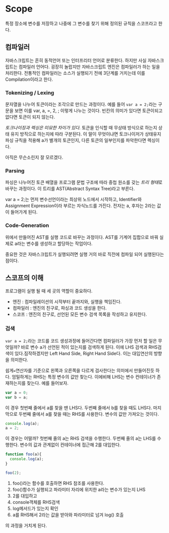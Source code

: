 # Scope



특정 장소에 변수를 저장하고 나중에 그 변수를 찾기 위해 정의된 규칙을 스코프라고 한다.

## 컴파일러

자바스크립트는 흔히 동적언어 또는 인터프리터 언어로 분류한다. 하지만 사실 자바스크립트는 컴파일러 언어다. 굉장히 놀랍지만 자바스크립트 엔진은 컴파일러가 하는 일을 처리한다. 전통적인 컴파일러는 소스가 실행되기 전에 3단계를 거치는데 이를 Compilation이라고 한다.

### Tokenizing / Lexing

문자열을 나누어 토큰이라는 조각으로 만드는 과정이다. 예를 들어 `var a = 2;`라는 구문을 보면 이를 var, a, =, 2, ; 이렇게 나누는 것이다. 빈칸의 의미가 있다면 토큰이되고 없다면 토큰이 되지 않는다.

*토크나이징과 렉싱은 미묘한 차이가 있다.* 토큰을 인식할 때 무상태 방식으로 하는지 상태 유지 방직으로 하는지에 따라 구분된다. 이 말이 무엇이냐면 토크나이저가 상태유지파싱 규칙을 적용해 a가 별개의 토큰인지, 다른 토큰의 일부인지를 파악한다면 렉싱이다.

아직은 무슨소린지 잘 모르겠다.

### Parsing

파싱은 나누어진 토큰 배열을 프로그램 문법 구조에 따라 중첩 원소를 갖는 *트리 형태*로 바꾸는 과정이다. 이 트리를 AST(Abstract Syntax Tree)라고 부른다. 

var a = 2;는 먼저 변수선언이라는 최상위 노드에서 시작하고, Identifier와 Assignment Expression이라 부르는 자식노드를 가진다. 전자는 a, 후자는 2라는 값이 들어가게 된다.

### Code-Generation

위에서 만들어진 AST를 실행 코드로 바꾸는 과정이다. AST를 기계어 집합으로 바꿔 실제로 a라는 변수를 생성하고 할당하는 작업이다.

중요한 것은 자바스크립트가 실행되려면 실행 거의 바로 직전에 컴파일 되어 실행된다는 점이다.

## 스코프의 이해

프로그램이 실행 될 때 세 곳의 역할이 중요하다.

* 엔진 : 컴파일레이션의 시작부터 끝까지와, 실행을 책임진다.
* 컴파일러 : 엔진의 친구로, 파싱과 코드 생성을 한다.
* 스코프 : 엔진의 친구로, 선언된 모든 변수 검색 목록을 작성하고 유지한다.

### 검색

`var a = 2;`라는 코드를 코드 생성과정에 들어간다면 컴파일러가 가장 먼저 할 일은 무엇일까? 바로 변수 a가 선언된 적이 있는지를 검색하게 된다. 이에 LHS 검색과 RHS검색이 있다.짐작하겠지만 Left Hand Side, Right Hand Side다. 이는 대입연산의 방향을 의미한다.

쉽게`=`연산자를 기준으로 왼쪽과 오른쪽을 다르게 검사한다는 의미에서 만들어진듯 하다. 엄밀하게는 RHS는 특정 변수의 값만 찾는다. 이에비해 LHS는 변수 컨테이너가 존재하는지를 찾는다. 예를 들어보자.

```javascript
var a = 0;
var b = a;
```

이 경우 첫번째 줄에서 a를 찾을 땐 LHS다. 두번째 줄에서 b를 찾을 때도 LHS다. 마지막으로 두번째 줄에서 a를 찾을 때는 RHS를 사용한다. 변수의 값만 가져오는 것이다.

```javascript
console.log(a);
a = 2;
```

이 경우는 어떨까? 첫번째 줄의 a는 RHS 검색을 수행한다. 두번째 줄의 a는 LHS를 수행한다. 변수의 값과 관계없이 컨테이너에 접근해 2를 대입한다.

```javascript
function foo(a){
  console.log(a);
}

foo(2);
```

1. foo()라는 함수를 호출하면 RHS 참조를 사용한다. 
2. foo()함수가 실행되고 파라미터 자리에 위치한 a라는 변수가 있는지 LHS
3. 2를 대입하고
4. console객체를 RHS검색
5. log메서드가 있는지 확인
6. a를 RHS해서 2라는 값을 받아와 파라미터로 넘겨 log() 호출

의 과정을 거치게 된다.





